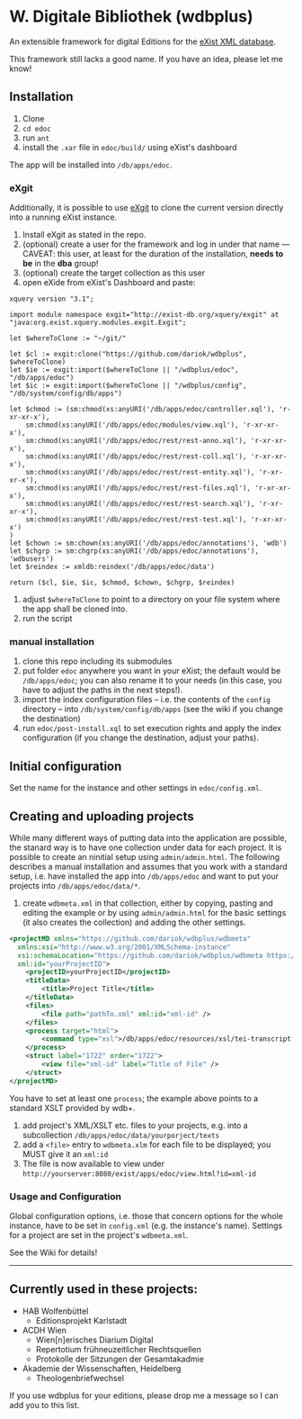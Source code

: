 # W. Digitale Bibliothek (wdbplus)

An extensible framework for digital Editions for the [eXist XML database](https://github.com/eXist-db).

This framework still lacks a good name. If you have an idea, please let me know!

## Installation
1. Clone
1. `cd edoc`
1. run `ant`
1. install the `.xar` file in `edoc/build/` using eXist's dashboard

The app will be installed into `/db/apps/edoc`.

### eXgit
Additionally, it is possible to use [eXgit](https://github.com/dariok/exgit) to clone the current version directly into a running eXist instance.

1. Install eXgit as stated in the repo.
1. (optional) create a user for the framework and log in under that name –– CAVEAT: this user, at least for the duration of the installation, **needs to be** in the **dba** group!
1. (optional) create the target collection as this user
1. open eXide from eXist's Dashboard and paste:

```
xquery version "3.1";

import module namespace exgit="http://exist-db.org/xquery/exgit" at "java:org.exist.xquery.modules.exgit.Exgit";

let $whereToClone := "~/git/"

let $cl := exgit:clone("https://github.com/dariok/wdbplus", $whereToClone)
let $ie := exgit:import($whereToClone || "/wdbplus/edoc", "/db/apps/edoc")
let $ic := exgit:import($whereToClone || "/wdbplus/config", "/db/system/config/db/apps")

let $chmod := (sm:chmod(xs:anyURI('/db/apps/edoc/controller.xql'), 'r-xr-xr-x'),
    sm:chmod(xs:anyURI('/db/apps/edoc/modules/view.xql'), 'r-xr-xr-x'),
    sm:chmod(xs:anyURI('/db/apps/edoc/rest/rest-anno.xql'), 'r-xr-xr-x'),
    sm:chmod(xs:anyURI('/db/apps/edoc/rest/rest-coll.xql'), 'r-xr-xr-x'),
    sm:chmod(xs:anyURI('/db/apps/edoc/rest/rest-entity.xql'), 'r-xr-xr-x'),
    sm:chmod(xs:anyURI('/db/apps/edoc/rest/rest-files.xql'), 'r-xr-xr-x'),
    sm:chmod(xs:anyURI('/db/apps/edoc/rest/rest-search.xql'), 'r-xr-xr-x'),
    sm:chmod(xs:anyURI('/db/apps/edoc/rest/rest-test.xql'), 'r-xr-xr-x')
)
let $chown := sm:chown(xs:anyURI('/db/apps/edoc/annotations'), 'wdb')
let $chgrp := sm:chgrp(xs:anyURI('/db/apps/edoc/annotations'), 'wdbusers')
let $reindex := xmldb:reindex('/db/apps/edoc/data')

return ($cl, $ie, $ic, $chmod, $chown, $chgrp, $reindex)
```
1. adjust `$whereToClone` to point to a directory on your file system where the app shall be cloned into.
1. run the script

### manual installation
1. clone this repo including its submodules
1. put folder `edoc` anywhere you want in your eXist; the default would be `/db/apps/edoc`; you can also rename it to your needs (in this case, you have to adjust the paths in the next steps!).
1. import the index configuration files – i.e. the contents of the `config` directory – into `/db/system/config/db/apps` (see the wiki if you change the destination)
1. run `edoc/post-install.xql` to set execution rights and apply the index configuration (if you change the destination, adjust your paths).

## Initial configuration
Set the name for the instance and other settings in `edoc/config.xml`.

## Creating and uploading projects
While many different ways of putting data into the application are possible, the stanard way is to have one collection
under data for each project. It is possible to create an ninitial setup using `admin/admin.html`. The following describes a manual installation and assumes that you work with a standard setup, i.e. have installed the app
into `/db/apps/edoc` and want to put your projects into `/db/apps/edoc/data/*`.

1. create `wdbmeta.xml` in that collection, either by copying, pasting and editing the example or by using
`admin/admin.html` for the basic settings (it also creates the collection) and adding the other settings.
```XML
<projectMD xmlns="https://github.com/dariok/wdbplus/wdbmeta"
  xmlns:xsi="http://www.w3.org/2001/XMLSchema-instance"
  xsi:schemaLocation="https://github.com/dariok/wdbplus/wdbmeta https://raw.githubusercontent.com/dariok/wdbmeta/master/wdbmeta.xsd"
  xml:id="yourProjectID">
    <projectID>yourProjectID</projectID>
    <titleData>
        <title>Project Title</title>
    </titleData>
    <files>
        <file path="pathTo.xml" xml:id="xml-id" />
    </files>
    <process target="html">
        <command type="xsl">/db/apps/edoc/resources/xsl/tei-transcript.xsl</command>
    </process>
    <struct label="1722" order="1722">
        <view file="xml-id" label="Title of File" />
    </struct>
</projectMD>
```
You have to set at least one `process`; the example above points to a standard XSLT provided by wdb+.
1. add project's XML/XSLT etc. files to your projects, e.g. into a subcollection `/db/apps/edoc/data/yourporject/texts`
1. add a `<file>` entry to `wdbmeta.xlm` for each file to be displayed; you MUST give it an `xml:id`
1. The file is now available to view under `http://yourserver:8080/exist/apps/edoc/view.html?id=xml-id`

### Usage and Configuration
Global configuration options, i.e. those that concern options for the whole instance, have to be set in `config.xml` (e.g. the instance's name).
Settings for a project are set in the project's `wdbmeta.xml`.

See the Wiki for details!

----

## Currently used in these projects:

* HAB Wolfenbüttel
  * Editionsprojekt Karlstadt
* ACDH Wien
  * Wien[n]erisches Diarium Digital
  * Repertotium frühneuzeitlicher Rechtsquellen
  * Protokolle der Sitzungen der Gesamtakadmie
* Akademie der Wissenschaften, Heidelberg
    * Theologenbriefwechsel

If you use wdbplus for your editions, please drop me a message so I can add you to this list.
